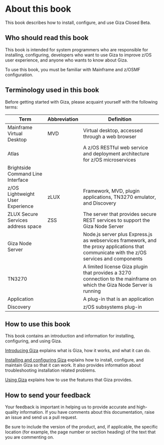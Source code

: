 # About this book
This book describes how to install, configure, and use Giza Closed Beta.  

## Who should read this book
This book is intended for system programmers who are responsible for installing, configuring, developers who want to use Giza to improve z/OS user experience, and anyone who wants to know about Giza.

To use this book, you must be familiar with Mainframe and z/OSMF configuration.

## Terminology used in this book
Before getting started with Giza, please acquaint yourself with the following terms:

|Term|Abbreviation|Definition|
|----|------------|----------|
|Mainframe Virtual Desktop|MVD|Virtual desktop, accessed through a web browser|
|Atlas||A z/OS RESTful web service and deployment architecture for z/OS microservices|
|Brightside Command Line Interface|||
|z/OS Lightweight User Experience|zLUX|Framework, MVD, plugin applications, TN3270 emulator, and Discovery|
|ZLUX Secure Services address space|ZSS|The server that provides secure REST services to support the Giza Node Server|
|Giza Node Server||Node.js server plus Express.js as webservices framework, and the proxy applications that communicate with the z/OS services and components|
|TN3270||A limited license Giza plugin that provides a 3270 connection to the mainframe on which the Giza Node Server is running|
|Application||A plug-in that is an application|
|Discovery||z/OS subsystems plug-in|


## How to use this book
This book contains an introduction and information for installing, configuring, and using Giza.

[Introducing Giza](introduction.md) explains what is Giza, how it works, and what it can do.

[Installing and configuring Giza](installandconfig.md) explains how to install, configure, and maintain Giza so that it can work. It also provides information about troubleshooting installation related problems.

[Using Giza](using.md) explains how to use the features that Giza provides.

## How to send your feedback
Your feedback is important in helping us to provide accurate and high-quality information. If you have comments about this documentation, raise an issue and send us a pull request.

Be sure to include the version of the product, and, if applicable, the specific location (for example, the page number or section heading) of the text that you are commenting on.
